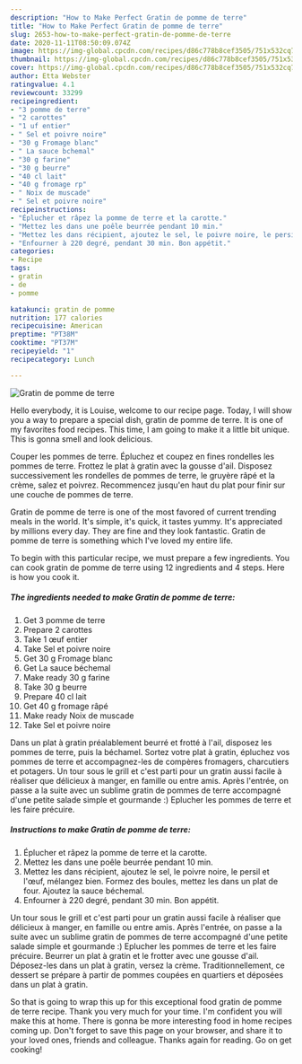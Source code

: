 ```yaml
---
description: "How to Make Perfect Gratin de pomme de terre"
title: "How to Make Perfect Gratin de pomme de terre"
slug: 2653-how-to-make-perfect-gratin-de-pomme-de-terre
date: 2020-11-11T08:50:09.074Z
image: https://img-global.cpcdn.com/recipes/d86c778b8cef3505/751x532cq70/gratin-de-pomme-de-terre-photo-principale-de-la-recette.jpg
thumbnail: https://img-global.cpcdn.com/recipes/d86c778b8cef3505/751x532cq70/gratin-de-pomme-de-terre-photo-principale-de-la-recette.jpg
cover: https://img-global.cpcdn.com/recipes/d86c778b8cef3505/751x532cq70/gratin-de-pomme-de-terre-photo-principale-de-la-recette.jpg
author: Etta Webster
ratingvalue: 4.1
reviewcount: 33299
recipeingredient:
- "3 pomme de terre"
- "2 carottes"
- "1 uf entier"
- " Sel et poivre noire"
- "30 g Fromage blanc"
- " La sauce bchemal"
- "30 g farine"
- "30 g beurre"
- "40 cl lait"
- "40 g fromage rp"
- " Noix de muscade"
- " Sel et poivre noire"
recipeinstructions:
- "Éplucher et râpez la pomme de terre et la carotte."
- "Mettez les dans une poêle beurrée pendant 10 min."
- "Mettez les dans récipient, ajoutez le sel, le poivre noire, le persil et l&#39;œuf, mélangez bien. Formez des boules, mettez les dans un plat de four. Ajoutez la sauce béchemal."
- "Enfourner à 220 degré, pendant 30 min. Bon appétit."
categories:
- Recipe
tags:
- gratin
- de
- pomme

katakunci: gratin de pomme 
nutrition: 177 calories
recipecuisine: American
preptime: "PT38M"
cooktime: "PT37M"
recipeyield: "1"
recipecategory: Lunch

---
```



![Gratin de pomme de terre](https://img-global.cpcdn.com/recipes/d86c778b8cef3505/751x532cq70/gratin-de-pomme-de-terre-photo-principale-de-la-recette.jpg)

Hello everybody, it is Louise, welcome to our recipe page. Today, I will show you a way to prepare a special dish, gratin de pomme de terre. It is one of my favorites food recipes. This time, I am going to make it a little bit unique. This is gonna smell and look delicious.

Couper les pommes de terre. Épluchez et coupez en fines rondelles les pommes de terre. Frottez le plat à gratin avec la gousse d&#39;ail. Disposez successivement les rondelles de pommes de terre, le gruyère râpé et la crème, salez et poivrez. Recommencez jusqu&#39;en haut du plat pour finir sur une couche de pommes de terre.

Gratin de pomme de terre is one of the most favored of current trending meals in the world. It's simple, it's quick, it tastes yummy. It's appreciated by millions every day. They are fine and they look fantastic. Gratin de pomme de terre is something which I've loved my entire life.


To begin with this particular recipe, we must prepare a few ingredients. You can cook gratin de pomme de terre using 12 ingredients and 4 steps. Here is how you cook it.

<!--inarticleads1-->

##### The ingredients needed to make Gratin de pomme de terre:

1. Get 3 pomme de terre
1. Prepare 2 carottes
1. Take 1 œuf entier
1. Take  Sel et poivre noire
1. Get 30 g Fromage blanc
1. Get  La sauce béchemal
1. Make ready 30 g farine
1. Take 30 g beurre
1. Prepare 40 cl lait
1. Get 40 g fromage râpé
1. Make ready  Noix de muscade
1. Take  Sel et poivre noire


Dans un plat à gratin préalablement beurré et frotté à l&#39;ail, disposez les pommes de terre, puis la béchamel. Sortez votre plat à gratin, épluchez vos pommes de terre et accompagnez-les de compères fromagers, charcutiers et potagers. Un tour sous le grill et c&#39;est parti pour un gratin aussi facile à réaliser que délicieux à manger, en famille ou entre amis. Après l&#39;entrée, on passe a la suite avec un sublime gratin de pommes de terre accompagné d&#39;une petite salade simple et gourmande :) Eplucher les pommes de terre et les faire précuire. 

<!--inarticleads2-->

##### Instructions to make Gratin de pomme de terre:

1. Éplucher et râpez la pomme de terre et la carotte.
1. Mettez les dans une poêle beurrée pendant 10 min.
1. Mettez les dans récipient, ajoutez le sel, le poivre noire, le persil et l&#39;œuf, mélangez bien. Formez des boules, mettez les dans un plat de four. Ajoutez la sauce béchemal.
1. Enfourner à 220 degré, pendant 30 min. Bon appétit.


Un tour sous le grill et c&#39;est parti pour un gratin aussi facile à réaliser que délicieux à manger, en famille ou entre amis. Après l&#39;entrée, on passe a la suite avec un sublime gratin de pommes de terre accompagné d&#39;une petite salade simple et gourmande :) Eplucher les pommes de terre et les faire précuire. Beurrer un plat à gratin et le frotter avec une gousse d&#39;ail. Déposez-les dans un plat à gratin, versez la crème. Traditionnellement, ce dessert se prépare à partir de pommes coupées en quartiers et déposées dans un plat à gratin. 

So that is going to wrap this up for this exceptional food gratin de pomme de terre recipe. Thank you very much for your time. I'm confident you will make this at home. There is gonna be more interesting food in home recipes coming up. Don't forget to save this page on your browser, and share it to your loved ones, friends and colleague. Thanks again for reading. Go on get cooking!
